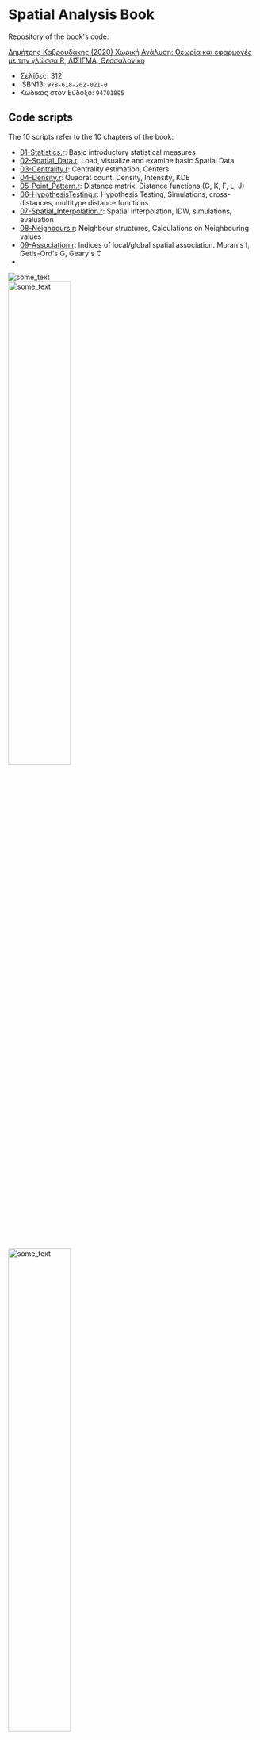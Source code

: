 # Spatial Analysis Book

Repository of the book's code: 

[Δημήτρης Καβρουδάκης (2020) Χωρική Ανάλυση: Θεωρία και εφαρμογές με την γλώσσα R, ΔΙΣΙΓΜΑ, Θεσσαλονίκη](https://www.disigma.gr/xorikh-analysh.html)

* Σελίδες: 312
* ISBN13: `978-618-202-021-0`
* Κωδικός στον Εύδοξο: `94701895` 


## Code scripts

The 10 scripts refer to the 10 chapters of the book:

* [01-Statistics.r](https://github.com/dimitrisk/SpatialAnalysisBook/blob/master/01-Statistics.r): Basic introductory statistical measures
* [02-Spatial_Data.r](https://github.com/dimitrisk/SpatialAnalysisBook/blob/master/02-Spatial_Data.r): Load, visualize and examine basic Spatial Data
* [03-Centrality.r](https://github.com/dimitrisk/SpatialAnalysisBook/blob/master/03-Centrality.r): Centrality estimation, Centers
* [04-Density.r](https://github.com/dimitrisk/SpatialAnalysisBook/blob/master/04-Density.r): Quadrat count, Density, Intensity, KDE
* [05-Point_Pattern.r](https://github.com/dimitrisk/SpatialAnalysisBook/blob/master/05-Point_Pattern.r): Distance matrix, Distance functions (G, K, F, L, J)
* [06-HypothesisTesting.r](https://github.com/dimitrisk/SpatialAnalysisBook/blob/master/06-HypothesisTesting.r): Hypothesis Testing, Simulations, cross-distances, multitype distance functions
* [07-Spatial_Interpolation.r](https://github.com/dimitrisk/SpatialAnalysisBook/blob/master/07-Spatial_Interpolation.r): Spatial interpolation, IDW, simulations, evaluation
* [08-Neighbours.r](https://github.com/dimitrisk/SpatialAnalysisBook/blob/master/08-Neighbours.r): Neighbour structures, Calculations on Neighbouring values
* [09-Association.r](https://github.com/dimitrisk/SpatialAnalysisBook/blob/master/09-Association.r): Indices of local/global spatial association. Moran's I, Getis-Ord's G, Geary's C
* []()




<img src="https://www.disigma.gr/media/catalog/product/cache/1/image/9df78eab33525d08d6e5fb8d27136e95/c/h/chorikh-analysh.jpg" alt="some_text">
<div class="imgContainer">
 
<img src="https://www.disigma.gr/media/catalog/product/cache/1/image/9df78eab33525d08d6e5fb8d27136e95/c/o/cover_chorikh-analysh.jpg" width="50%" alt="some_text">

<img src="https://www.disigma.gr/media/catalog/product/cache/1/image/9df78eab33525d08d6e5fb8d27136e95/b/a/backcover_chorikh-analysh.jpg" width="50%" alt="some_text">

<div/>

